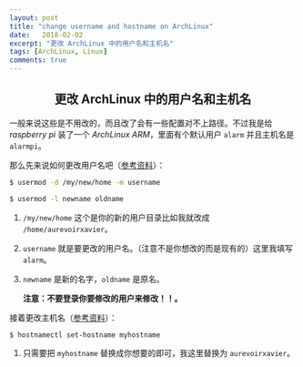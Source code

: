 ```yaml
---
layout: post
title: "change username and hostname on ArchLinux"
date:   2018-02-02
excerpt: "更改 ArchLinux 中的用户名和主机名"
tags: [ArchLinux, Linux]
comments: true
---
```


<center><h2>更改 ArchLinux 中的用户名和主机名</h2></center>

<!--more-->

一般来说这些是不用改的，而且改了会有一些配置对不上路径。不过我是给 *raspberry pi* 装了一个 *ArchLinux ARM*，里面有个默认用户 `alarm` 并且主机名是 `alarmpi`。

那么先来说如何更改用户名吧（[参考资料](https://wiki.archlinux.org/index.php/Users_and_groups#Change_a_user.27s_login_name_or_home_directory)）：

```sh
$ usermod -d /my/new/home -m username

$ usermod -l newname oldname
```

1.  `/my/new/home` 这个是你的新的用户目录比如我就改成 `/home/aurevoirxavier`。

2.  `username` 就是要更改的用户名。（注意不是你想改的而是现有的）这里我填写 `alarm`。

3.  `newname` 是新的名字，`oldname` 是原名。

    **注意：不要登录你要修改的用户来修改！！。**

接着更改主机名（[参考资料](https://wiki.archlinux.org/index.php/Network_configuration#Set_the_hostname)）：

```sh
$ hostnamectl set-hostname myhostname
```

1.  只需要把 `myhostname` 替换成你想要的即可，我这里替换为 `aurevoirxavier`。